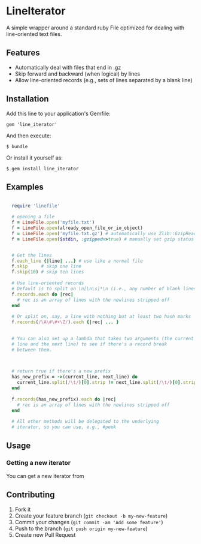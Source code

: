 # LineIterator

A simple wrapper around a standard ruby File optimized for dealing with line-oriented text files.

## Features

* Automatically deal with files that end in .gz
* Skip forward and backward (when logical) by lines
* Allow line-oriented records (e.g., sets of lines separated by a blank line)

## Installation

Add this line to your application's Gemfile:

    gem 'line_iterator'

And then execute:

    $ bundle

Or install it yourself as:

    $ gem install line_iterator

## Examples

~~~ruby

  require 'linefile'

  # opening a file
  f = LineFile.open('myfile.txt')
  f = LineFile.open(already_open_file_or_io_object)
  f = LineFile.open('myfile.txt.gz') # automatically use Zlib::GzipReader
  f = LineFile.open($stdin, :gzipped=>true) # manually set gzip status


  # Get the lines
  f.each_line {|line| ...} # use like a normal file
  f.skip     # skip one line
  f.skip(10) # skip ten lines
  
  # Use line-oriented records
  # Default is to split on \n[\n\s]*\n (i.e., any number of blank lines)
  f.records.each do |rec|
    # rec is an array of lines with the newlines stripped off
  end
  
  # Or split on, say, a line with nothing but at least two hash marks
  f.records(/\A\#\#+\Z/).each {|rec| ... }
  

  # You can also set up a lambda that takes two arguments (the current
  # line and the next line) to see if there's a record break
  # between them.

  

  # return true if there's a new prefix
  has_new_prefix = ->(current_line, next_line) do
    current_line.split(/\t/)[0].strip != next_line.split(/\t/)[0].strip
  end
   
  f.records(has_new_prefix).each do |rec|
    # rec is an array of lines with the newlines stripped off
  end
  
  # All other methods will be delegated to the underlying
  # iterator, so you can use, e.g., #peek

~~~  

## Usage

### Getting a new iterator

You can get a new iterator from


## Contributing

1. Fork it
2. Create your feature branch (`git checkout -b my-new-feature`)
3. Commit your changes (`git commit -am 'Add some feature'`)
4. Push to the branch (`git push origin my-new-feature`)
5. Create new Pull Request
